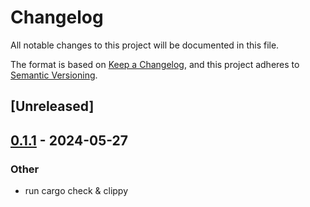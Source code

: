 # Changelog
All notable changes to this project will be documented in this file.

The format is based on [Keep a Changelog](https://keepachangelog.com/en/1.0.0/),
and this project adheres to [Semantic Versioning](https://semver.org/spec/v2.0.0.html).

## [Unreleased]

## [0.1.1](https://github.com/AtoVproject/drv2605-async/compare/v0.1.0...v0.1.1) - 2024-05-27

### Other
- run cargo check & clippy
